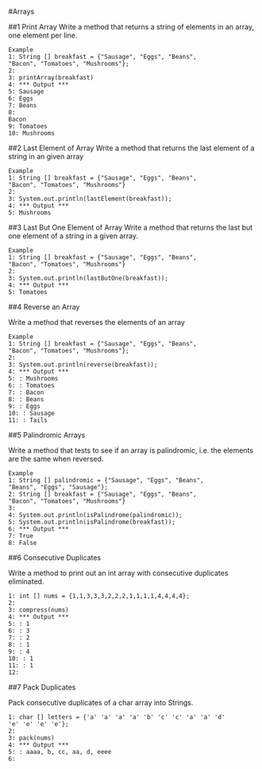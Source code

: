 #Arrays##1 Print ArrayWrite a method that returns a string of elements in an array, one element per line.```Example1: String [] breakfast = {"Sausage", "Eggs", "Beans","Bacon", "Tomatoes", "Mushrooms"};2:3: printArray(breakfast)4: *** Output ***5: Sausage6: Eggs7: Beans8:  Bacon9: Tomatoes10: Mushrooms```##2 Last Element of ArrayWrite a method that returns the last element of a string in an given array```Example1: String [] breakfast = {"Sausage", "Eggs", "Beans","Bacon", "Tomatoes", "Mushrooms"}2:3: System.out.println(lastElement(breakfast));4: *** Output ***5: Mushrooms```##3 Last But One Element of ArrayWrite a method that returns the last but one element of a string in a given array.```Example1: String [] breakfast = {"Sausage", "Eggs", "Beans","Bacon", "Tomatoes", "Mushrooms"}2:3: System.out.println(lastButOne(breakfast));4: *** Output ***5: Tomatoes```##4 Reverse an ArrayWrite a method that reverses the elements of an array```Example1: String [] breakfast = {"Sausage", "Eggs", "Beans","Bacon", "Tomatoes", "Mushrooms"};2:3: System.out.println(reverse(breakfast));4: *** Output ***5: : Mushrooms6: : Tomatoes7: : Bacon8: : Beans9: : Eggs10: : Sausage11: : Tails```##5 Palindromic ArraysWrite a method that tests to see if an array is palindromic, i.e. the elements are the same when reversed.```Example1: String [] palindromic = {"Sausage", "Eggs", "Beans","Beans", "Eggs", "Sausage"};2: String [] breakfast = {"Sausage", "Eggs", "Beans","Bacon", "Tomatoes", "Mushrooms"}3:4: System.out.println(isPalindrome(palindromic));5: System.out.println(isPalindrome(breakfast));6: *** Output ***7: True8: False```##6 Consecutive DuplicatesWrite a method to print out an int array with consecutive duplicates eliminated.```1: int [] nums = {1,1,3,3,3,2,2,2,1,1,1,1,4,4,4,4};2:3: compress(nums)4: *** Output ***5: : 16: : 37: : 28: : 19: : 410: : 111: : 112:```##7 Pack DuplicatesPack consecutive duplicates of a char array into Strings.```1: char [] letters = {'a' 'a' 'a' 'a' 'b' 'c' 'c' 'a' 'a' 'd''e' 'e' 'e' 'e'};2:3: pack(nums)4: *** Output ***5: : aaaa, b, cc, aa, d, eeee6:```